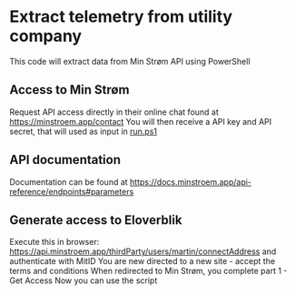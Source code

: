 # Extract telemetry from utility company

This code will extract data from Min Strøm API using PowerShell

## Access to Min Strøm

Request API access directly in their online chat found at <https://minstroem.app/contact>
You will then receive a API key and API secret, that will used as input in [run.ps1](run.ps1)

## API documentation

Documentation can be found at <https://docs.minstroem.app/api-reference/endpoints#parameters>

## Generate access to Eloverblik

Execute this in browser: <https://api.minstroem.app/thirdParty/users/martin/connectAddress> and authenticate with MitID
You are new directed to a new site - accept the terms and conditions
When redirected to Min Strøm, you complete part 1 - Get Access
Now you can use the script
